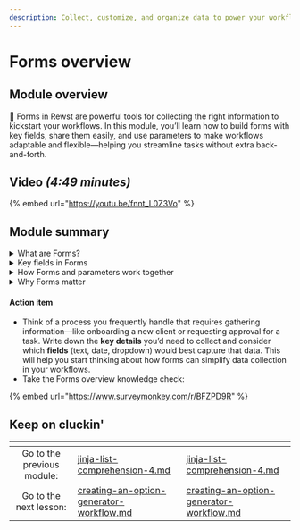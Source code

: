 ```yaml
---
description: Collect, customize, and organize data to power your workflows.
---
```


# Forms overview

## Module overview

:egg: Forms in Rewst are powerful tools for collecting the right information to kickstart your workflows. In this module, you’ll learn how to build forms with key fields, share them easily, and use parameters to make workflows adaptable and flexible—helping you streamline tasks without extra back-and-forth.

## Video _(4:49 minutes)_

{% embed url="https://youtu.be/fnnt_L0Z3Vo" %}

## Module summary

<details>

<summary>What are Forms?</summary>

Forms collect the information your workflows need to start. Instead of gathering details manually, forms streamline data collection, like capturing a new employee’s name, department, and start date in one step.

</details>

<details>

<summary>Key fields in Forms</summary>

Forms use different types of **fields** to collect data:

* **Text fields** for names or notes.
* **Date fields** for deadlines.
* **Dropdowns** for set options.

Using the right fields ensures your workflows receive clean, organized data.

</details>

<details>

<summary>How Forms and parameters work together</summary>

Forms collect core information, while parameters customize workflows based on that data. For example, a form might gather a customer’s details, and a parameter like ReminderDate allows you to set a specific follow-up date on the fly.

</details>

<details>

<summary>Why Forms matter</summary>

Forms kick off workflows with the right data, reducing delays and back-and-forth. Paired with parameters, they make workflows adaptable and reusable across different scenarios.

</details>

#### Action item

* Think of a process you frequently handle that requires gathering information—like onboarding a new client or requesting approval for a task. Write down the **key details** you’d need to collect and consider which **fields** (text, date, dropdown) would best capture that data. This will help you start thinking about how forms can simplify data collection in your workflows.
* Take the Forms overview knowledge check:&#x20;

{% embed url="https://www.surveymonkey.com/r/BFZPD9R" %}

## Keep on cluckin'

<table data-card-size="large" data-column-title-hidden data-view="cards" data-full-width="false"><thead><tr><th align="center"></th><th data-type="content-ref"></th><th data-hidden data-card-target data-type="content-ref"></th></tr></thead><tbody><tr><td align="center">Go to the previous module: </td><td><a href="jinja-list-comprehension-4.md">jinja-list-comprehension-4.md</a></td><td><a href="jinja-list-comprehension-4.md">jinja-list-comprehension-4.md</a></td></tr><tr><td align="center">Go to the next lesson:</td><td><a href="../creating-an-option-generator-workflow.md">creating-an-option-generator-workflow.md</a></td><td><a href="../creating-an-option-generator-workflow.md">creating-an-option-generator-workflow.md</a></td></tr></tbody></table>
